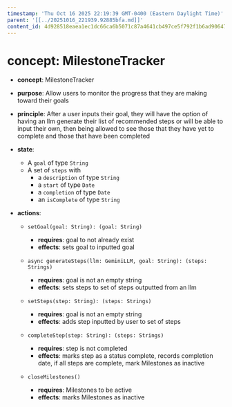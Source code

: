 ```yaml
---
timestamp: 'Thu Oct 16 2025 22:19:39 GMT-0400 (Eastern Daylight Time)'
parent: '[[../20251016_221939.92885bfa.md]]'
content_id: 4d928518eaea1ec1dc66ca6b5071c87a4641cb497ce5f792f1b6ad90647a6c21
---
```


# concept: MilestoneTracker

* **concept**: MilestoneTracker

* **purpose**: Allow users to monitor the progress that they are making toward their goals

* **principle**: After a user inputs their goal, they will have the option of having an llm generate their list of recommended steps or will be able to input their own, then being allowed to see those that they have yet to complete and those that have been completed

* **state**:
  * A `goal` of type `String`
  * A set of `steps` with
    * a `description` of type `String`
    * a `start` of type `Date`
    * a `completion` of type `Date`
    * an `isComplete` of type `String`

* **actions**:
  * `setGoal(goal: String): (goal: String)`
    * **requires**: goal to not already exist
    * **effects**: sets goal to inputted goal

  * `async generateSteps(llm: GeminiLLM, goal: String): (steps: Strings)`
    * **requires**: goal is not an empty string
    * **effects**: sets steps to set of steps outputted from an llm

  * `setSteps(step: String): (steps: Strings)`
    * **requires**: goal is not an empty string
    * **effects**: adds step inputted by user to set of steps

  * `completeStep(step: String): (steps: Strings)`
    * **requires**: step is not completed
    * **effects**: marks step as a status complete, records completion date, if all steps are complete, mark Milestones as inactive

  * `closeMilestones()`
    * **requires**: Milestones to be active
    * **effects**: marks Milestones as inactive

